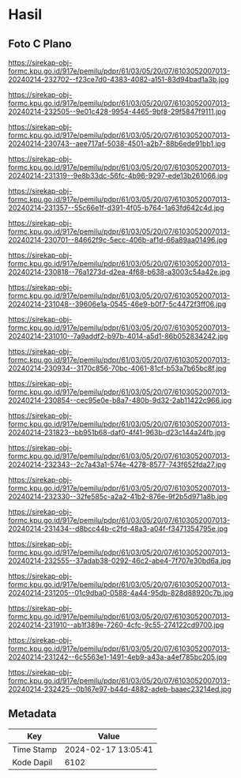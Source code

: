 # Hasil

## Foto C Plano

https://sirekap-obj-formc.kpu.go.id/917e/pemilu/pdpr/61/03/05/20/07/6103052007013-20240214-232702--f23ce7d0-4383-4082-a151-83d94bad1a3b.jpg

https://sirekap-obj-formc.kpu.go.id/917e/pemilu/pdpr/61/03/05/20/07/6103052007013-20240214-232505--9e01c428-9954-4465-9bf8-29f5847f9111.jpg

https://sirekap-obj-formc.kpu.go.id/917e/pemilu/pdpr/61/03/05/20/07/6103052007013-20240214-230743--aee717af-5038-4501-a2b7-88b6ede91bb1.jpg

https://sirekap-obj-formc.kpu.go.id/917e/pemilu/pdpr/61/03/05/20/07/6103052007013-20240214-231319--9e8b33dc-56fc-4b96-9297-ede13b261066.jpg

https://sirekap-obj-formc.kpu.go.id/917e/pemilu/pdpr/61/03/05/20/07/6103052007013-20240214-231357--55c66e1f-d391-4f05-b764-1a63fd642c4d.jpg

https://sirekap-obj-formc.kpu.go.id/917e/pemilu/pdpr/61/03/05/20/07/6103052007013-20240214-230701--84662f9c-5ecc-406b-af1d-66a89aa01496.jpg

https://sirekap-obj-formc.kpu.go.id/917e/pemilu/pdpr/61/03/05/20/07/6103052007013-20240214-230818--76a1273d-d2ea-4f68-b638-a3003c54a42e.jpg

https://sirekap-obj-formc.kpu.go.id/917e/pemilu/pdpr/61/03/05/20/07/6103052007013-20240214-231048--39606e1a-0545-46e9-b0f7-5c4472f3ff06.jpg

https://sirekap-obj-formc.kpu.go.id/917e/pemilu/pdpr/61/03/05/20/07/6103052007013-20240214-231010--7a9addf2-b97b-4014-a5d1-86b052834242.jpg

https://sirekap-obj-formc.kpu.go.id/917e/pemilu/pdpr/61/03/05/20/07/6103052007013-20240214-230934--3170c856-70bc-4061-81cf-b53a7b65bc8f.jpg

https://sirekap-obj-formc.kpu.go.id/917e/pemilu/pdpr/61/03/05/20/07/6103052007013-20240214-230854--cec95e0e-b8a7-480b-9d32-2ab11422c966.jpg

https://sirekap-obj-formc.kpu.go.id/917e/pemilu/pdpr/61/03/05/20/07/6103052007013-20240214-231823--bb951b68-daf0-4f41-963b-d23c144a24fb.jpg

https://sirekap-obj-formc.kpu.go.id/917e/pemilu/pdpr/61/03/05/20/07/6103052007013-20240214-232343--2c7a43a1-574e-4278-8577-743f652fda27.jpg

https://sirekap-obj-formc.kpu.go.id/917e/pemilu/pdpr/61/03/05/20/07/6103052007013-20240214-232330--32fe585c-a2a2-41b2-876e-9f2b5d971a8b.jpg

https://sirekap-obj-formc.kpu.go.id/917e/pemilu/pdpr/61/03/05/20/07/6103052007013-20240214-231434--d8bcc44b-c2fd-48a3-a04f-f3471354795e.jpg

https://sirekap-obj-formc.kpu.go.id/917e/pemilu/pdpr/61/03/05/20/07/6103052007013-20240214-232555--37adab38-0292-46c2-abe4-7f707e30bd6a.jpg

https://sirekap-obj-formc.kpu.go.id/917e/pemilu/pdpr/61/03/05/20/07/6103052007013-20240214-231205--01c9dba0-0588-4a44-95db-828d88920c7b.jpg

https://sirekap-obj-formc.kpu.go.id/917e/pemilu/pdpr/61/03/05/20/07/6103052007013-20240214-231910--ab1f389e-7260-4cfc-9c55-274122cd9700.jpg

https://sirekap-obj-formc.kpu.go.id/917e/pemilu/pdpr/61/03/05/20/07/6103052007013-20240214-231242--6c5563e1-1491-4eb9-a43a-a4ef785bc205.jpg

https://sirekap-obj-formc.kpu.go.id/917e/pemilu/pdpr/61/03/05/20/07/6103052007013-20240214-232425--0b167e97-b44d-4882-adeb-baaec23214ed.jpg


## Metadata

| Key        | Value               |
| ---------- | ------------------- |
| Time Stamp | 2024-02-17 13:05:41 |
| Kode Dapil | 6102                |




